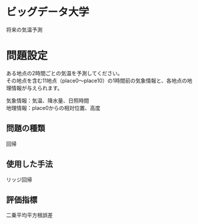 # ビッグデータ大学
将来の気温予測

# 問題設定
ある地点の2時間ごとの気温を予測してください。  
その地点を含む11地点（place0〜place10）の1時間前の気象情報と、各地点の地理情報が与えられます。  

気象情報：気温、降水量、日照時間  
地理情報：place0からの相対位置、高度

## 問題の種類
回帰

## 使用した手法
リッジ回帰

## 評価指標
二乗平均平方根誤差

